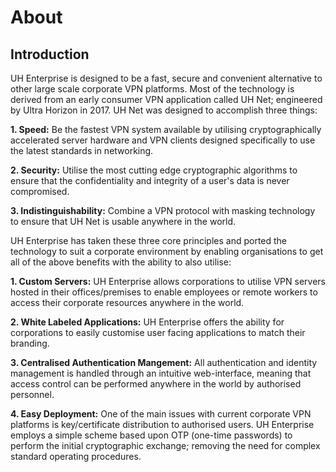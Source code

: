 # About

## Introduction
UH Enterprise is designed to be a fast, secure and convenient alternative to other large scale corporate VPN platforms. Most of the technology is derived from an early consumer VPN application called UH Net; engineered by Ultra Horizon in 2017. UH Net was designed to accomplish three things:

**1. Speed:**
Be the fastest VPN system available by utilising cryptographically accelerated server hardware and VPN clients designed specifically to use the latest standards in networking.

**2. Security:**
Utilise the most cutting edge cryptographic algorithms to ensure that the confidentiality and integrity of a user's data is never compromised.

**3. Indistinguishability:**
Combine a VPN protocol with masking technology to ensure that UH Net is usable anywhere in the world.

UH Enterprise has taken these three core principles and ported the technology to suit a corporate environment by enabling organisations to get all of the above benefits with the ability to also utilise:

**1. Custom Servers:**
UH Enterprise allows corporations to utilise VPN servers hosted in their offices/premises to enable employees or remote workers to access their corporate resources anywhere in the world.

**2. White Labeled Applications:**
UH Enterprise offers the ability for corporations to easily customise user facing applications to match their branding.

**3. Centralised Authentication Mangement:**
All authentication and identity management is handled through an intuitive web-interface, meaning that access control can be performed anywhere in the world by authorised personnel.

**4. Easy Deployment:**
One of the main issues with current corporate VPN platforms is key/certificate distribution to authorised users. UH Enterprise employs a simple scheme based upon OTP (one-time passwords) to perform the initial cryptographic exchange; removing the need for complex standard operating procedures.
